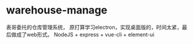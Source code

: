 # warehouse-manage

表哥委托的仓库管理系统， 原打算学习electron，实现桌面版的，时间太紧，最后做成了web形式。
NodeJS + express + vue-cli + element-ui
